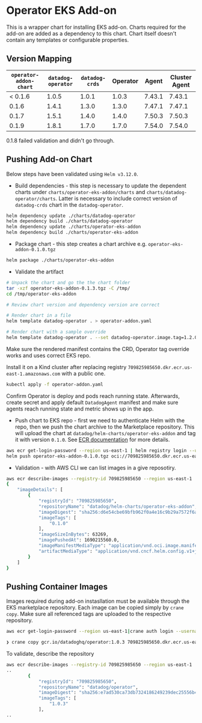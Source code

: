 # Operator EKS Add-on

This is a wrapper chart for installing EKS add-on. Charts required for the add-on are added as a dependency to this chart. Chart itself doesn't contain any templates or configurable properties.

## Version Mapping
| `operator-addon-chart` | `datadog-operator` | `datadog-crds` | Operator | Agent | Cluster Agent |
| - | - | - | - | - | - |
| < 0.1.6 | 1.0.5 | 1.0.1 | 1.0.3 | 7.43.1 | 7.43.1 | 
| 0.1.6 | 1.4.1 | 1.3.0 | 1.3.0 | 7.47.1 | 7.47.1 |
| 0.1.7 | 1.5.1 | 1.4.0 | 1.4.0 | 7.50.3 | 7.50.3 |
| 0.1.9 | 1.8.1 | 1.7.0 | 1.7.0 | 7.54.0 | 7.54.0 |

0.1.8 failed validation and didn't go through.

## Pushing Add-on Chart
Below steps have been validated using `Helm v3.12.0`.

* Build dependencies - this step is necessary to update the dependent charts under `charts/operator-eks-addon/charts` and `charts/datadog-operator/charts`. Latter is necessary to include correct version of `datadog-crds` chart in the `datadog-operator`.
```sh
helm dependency update ./charts/datadog-operator
helm dependency build ./charts/datadog-operator
helm dependency update ./charts/operator-eks-addon
helm dependency build ./charts/operator-eks-addon
```

* Package chart - this step creates a chart archive e.g. `operator-eks-addon-0.1.0.tgz`
```sh
helm package ./charts/operator-eks-addon
```

* Validate the artifact
```sh
# Unpack the chart and go the the chart folder
tar -xzf operator-eks-addon-0.1.3.tgz -C /tmp/
cd /tmp/operator-eks-addon

# Review chart version and dependency version are correct

# Render chart in a file
helm template datadog-operator . > operator-addon.yaml

# Render chart with a sample override
helm template datadog-operator . --set datadog-operator.image.tag=1.2.0 > operator-addon.yaml
```
Make sure the rendered manifest contains the CRD, Operator tag override works and uses correct EKS repo. 

Install it on a Kind cluster after replacing registry `709825985650.dkr.ecr.us-east-1.amazonaws.com` with a public one.

```sh
kubectl apply -f operator-addon.yaml
```
Confirm Operator is deploy and pods reach running state. Afterwards, create secret and apply default `DatadogAgent` manifest and make sure agents reach running state and metric shows up in the app.


* Push chart to EKS repo - first we need to authenticate Helm with the repo, then we push the chart archive to the Marketplace repository. This will upload the chart at `datadog/helm-charts/operator-eks-addon` and tag it with version `0.1.0`. See [ECR documentation][eks-helm-push] for more details.
```sh
aws ecr get-login-password --region us-east-1 | helm registry login --username AWS --password-stdin 709825985650.dkr.ecr.us-east-1.amazonaws.com
helm push operator-eks-addon-0.1.0.tgz oci://709825985650.dkr.ecr.us-east-1.amazonaws.com/datadog/helm-charts
```

* Validation - with AWS CLI we can list images in a give reposotiry.
```sh
aws ecr describe-images --registry-id 709825985650 --region us-east-1  --repository-name datadog/helm-charts/operator-eks-addon
{
    "imageDetails": [
        {
            "registryId": "709825985650",
            "repositoryName": "datadog/helm-charts/operator-eks-addon",
            "imageDigest": "sha256:d6e54cbe69bfb962f0a4e16c9b29a7572f6aaf479de347f91bea8331a1a867f9",
            "imageTags": [
                "0.1.0"
            ],
            "imageSizeInBytes": 63269,
            "imagePushedAt": 1690215560.0,
            "imageManifestMediaType": "application/vnd.oci.image.manifest.v1+json",
            "artifactMediaType": "application/vnd.cncf.helm.config.v1+json"
        }
    ]
}
```

## Pushing Container Images
Images required during add-on instasllation must be available through the EKS marketplace repository. Each image can be copied simply by `crane copy`. Make sure all referenced tags are uploaded to the respective repository.
```sh
aws ecr get-login-password --region us-east-1|crane auth login --username AWS --password-stdin 709825985650.dkr.ecr.us-east-1.amazonaws.com

❯ crane copy gcr.io/datadoghq/operator:1.0.3 709825985650.dkr.ecr.us-east-1.amazonaws.com/datadog/operator:1.0.3
```

To validate, describe the repository
```sh
aws ecr describe-images --registry-id 709825985650 --region us-east-1  --repository-name datadog/operator
..
        {
            "registryId": "709825985650",
            "repositoryName": "datadog/operator",
            "imageDigest": "sha256:e7ad530ca73db7324186249239dec25556b4d60d85fa9ba0374dd2d0468795b3",
            "imageTags": [
                "1.0.3"
            ],
..
```

[eks-helm-push]: https://docs.aws.amazon.com/AmazonECR/latest/userguide/push-oci-artifact.html
